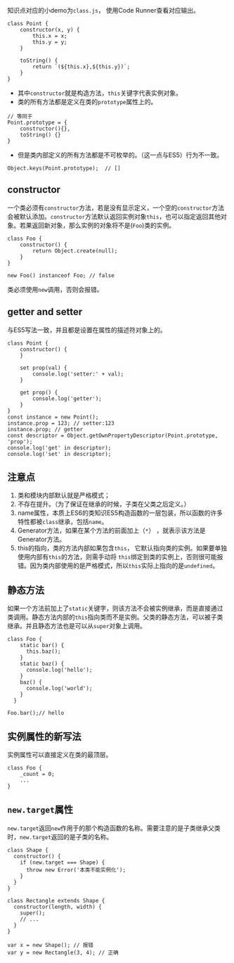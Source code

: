 知识点对应的小demo为`class.js`， 使用Code Runner查看对应输出。
```
class Point {
    constructor(x, y) {
        this.x = x;
        this.y = y;
    }

    toString() {
        return `(${this.x},${this.y})`;
    }
}
```
- 其中`constructor`就是构造方法，`this`关键字代表实例对象。
- 类的所有方法都是定义在类的`prototype`属性上的。
```
// 等同于
Point.prototype = {
    constructor(){},
    toString() {}
}
```
- 但是类内部定义的所有方法都是不可枚举的。（这一点与ES5）行为不一致。
```
Object.keys(Point.prototype);  // []
```

## constructor
一个类必须有`constructor`方法，若是没有显示定义，一个空的`constructor`方法会被默认添加。`constructor`方法默认返回实例对象`this`，也可以指定返回其他对象。若果返回新对象，那么实例的对象将不是(`Foo`)类的实例。
```
class Foo {
    constructor() {
        return Object.create(null);
    }
}

new Foo() instanceof Foo; // false
```
类必须使用`new`调用，否则会报错。
## getter and setter
与ES5写法一致，并且都是设置在属性的描述符对象上的。
```
class Point {
    constructor() {
    }

    set prop(val) {
        console.log('setter:' + val);
    }

    get prop() {
        console.log('getter');
    }
}
const instance = new Point();
instance.prop = 123; // setter:123
instance.prop; // getter
const descriptor = Object.getOwnPropertyDescriptor(Point.prototype, 'prop');
console.log('get' in descriptor);
console.log('set' in descriptor);
```
## 注意点
1. 类和模块内部默认就是严格模式；
2. 不存在提升。（为了保证在继承的时候，子类在父类之后定义。）
3. name属性，本质上ES6的类知识ES5构造函数的一层包装，所以函数的许多特性都被`class`继承，包括`name`。
4. Generator方法，如果在某个方法的前面加上（`*`） ，就表示该方法是Generator方法。
5. this的指向，类的方法内部如果包含`this`， 它默认指向类的实例。如果要单独使用内部有`this`的方法，则需手动将 `this`绑定到类的实例上，否则很可能报错。因为类内部使用的是严格模式，所以`this`实际上指向的是`undefined`。

## 静态方法
如果一个方法前加上了`static`关键字，则该方法不会被实例继承，而是直接通过类调用。静态方法内部的`this`指向类而不是实例。父类的静态方法，可以被子类继承。并且静态方法也是可以从`super`对象上调用。
```
class Foo {
    static bar() {
      this.baz();
    }
    static baz() {
      console.log('hello');
    }
    baz() {
      console.log('world');
    }
  }
  
Foo.bar();// hello
```
## 实例属性的新写法
实例属性可以直接定义在类的最顶层。
```
class Foo {
    _count = 0;
    ...
}
```
## `new.target`属性
`new.target`返回`new`作用于的那个构造函数的名称。需要注意的是子类继承父类时，`new.target`返回的是子类的名称。
```
class Shape {
  constructor() {
    if (new.target === Shape) {
      throw new Error('本类不能实例化');
    }
  }
}

class Rectangle extends Shape {
  constructor(length, width) {
    super();
    // ...
  }
}

var x = new Shape(); // 报错
var y = new Rectangle(3, 4); // 正确
```
